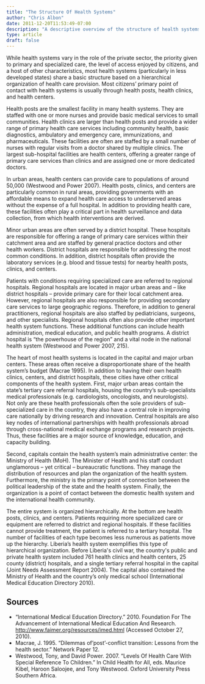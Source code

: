 ```yaml
---
title: "The Structure Of Health Systems"
author: "Chris Albon"
date: 2011-12-20T11:53:49-07:00
description: "A descriptive overview of the structure of health systems."
type: article
draft: false
---
```


While health systems vary in the role of the private sector, the priority given to primary and specialized care, the level of access enjoyed by citizens, and a host of other characteristics, most health systems (particularly in less developed states) share a basic structure based on a hierarchical organization of health care provision. Most citizens’ primary point of contact with health systems is usually through health posts, health clinics, and health centers. 

Health posts are the smallest facility in many health systems. They are staffed with one or more nurses and provide basic medical services to small communities. Health clinics are larger than health posts and provide a wider range of primary health care services including community health, basic diagnostics, ambulatory and emergency care, immunizations, and pharmaceuticals. These facilities are often are staffed by a small number of nurses with regular visits from a doctor shared by multiple clinics. The largest sub-hospital facilities are health centers, offering a greater range of primary care services than clinics and are assigned one or more dedicated doctors. 

In urban areas, health centers can provide care to populations of around 50,000 (Westwood and Power 2007). Health posts, clinics, and centers are particularly common in rural areas, providing governments with an affordable means to expand health care access to underserved areas without the expense of a full hospital. In addition to providing health care, these facilities often play a critical part in health surveillance and data collection, from which health interventions are derived.

Minor urban areas are often served by a district hospital. These hospitals are responsible for offering a range of primary care services within their catchment area and are staffed by general practice doctors and other health workers. District hospitals are responsible for addressing the most common conditions. In addition, district hospitals often provide the laboratory services (e.g. blood and tissue tests) for nearby health posts, clinics, and centers.

Patients with conditions requiring specialized care are referred to regional hospitals. Regional hospitals are located in major urban areas and – like district hospitals – provide primary care for their local catchment area. However, regional hospitals are also responsible for providing secondary care services to large geographic regions. Therefore, in addition to general practitioners, regional hospitals are also staffed by pediatricians, surgeons, and other specialists. Regional hospitals often also provide other important health system functions. These additional functions can include health administration, medical education, and public health programs. A district hospital is “the powerhouse of the region” and a vital node in the national health system (Westwood and Power 2007, 215).

The heart of most health systems is located in the capital and major urban centers. These areas often receive a disproportionate share of the health system’s budget (Macrae 1995). In addition to having their own health clinics, centers, and district hospitals, these cities have other critical components of the health system. First, major urban areas contain the state’s tertiary care referral hospitals, housing the country’s sub-specialists medical professionals (e.g. cardiologists, oncologists, and neurologists). Not only are these health professionals often the sole providers of sub-specialized care in the country, they also have a central role in improving care nationally by driving research and innovation. Central hospitals are also key nodes of international partnerships with health professionals abroad through cross-national medical exchange programs and research projects. Thus, these facilities are a major source of knowledge, education, and capacity building. 

Second, capitals contain the health system’s main administrative center: the Ministry of Health (MoH). The Minister of Health and his staff conduct unglamorous – yet critical – bureaucratic functions. They manage the distribution of resources and plan the organization of the health system. Furthermore, the ministry is the primary point of connection between the political leadership of the state and the health system. Finally, the organization is a point of contact between the domestic health system and the international health community.

The entire system is organized hierarchically. At the bottom are health posts, clinics, and centers. Patients requiring more specialized care or equipment are referred to district and regional hospitals. If these facilities cannot provide treatment, the patient is referred to a tertiary hospital. The number of facilities of each type becomes less numerous as patients move up the hierarchy. Liberia’s health system exemplifies this type of hierarchical organization. Before Liberia's civil war, the country's public and private health system included 761 health clinics and health centers, 25 county (district) hospitals, and a single tertiary referral hospital in the capital (Joint Needs Assessment Report 2004). The capital also contained the Ministry of Health and the country’s only medical school (International Medical Education Directory 2010).

## Sources

- “International Medical Education Directory.” 2010. Foundation For The Advancement of International Medical Education And Research. http://www.faimer.org/resources/imed.html (Accessed October 27, 2010).
- Macrae, J. 1995. “Dilemmas of’post’-conflict transition: Lessons from the health sector.” Network Paper 12.
- Westwood, Tony, and David Power. 2007. “Levels Of Health Care With Special Reference To Children.” In Child Health for All, eds. Maurice Kibel, Haroon Saloojee, and Tony Westwood. Oxford University Press Southern Africa.